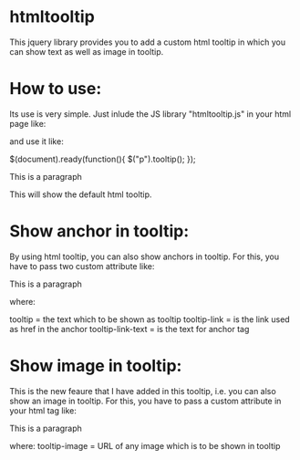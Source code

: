 # htmltooltip
This jquery library provides you to add a custom html tooltip in which you can show text as well as image in tooltip.

# How to use:

Its use is very simple. Just inlude the JS library "htmltooltip.js" in your html page like:

<script type="text/javascript" src="htmltooltip.js"></script>

and use it like:

$(document).ready(function(){
    $("p").tooltip();
});
<p style="width:400px;" tooltip="tooltip 1">
  This is a paragraph
</p>

This will show the default html tooltip.

# Show anchor in tooltip:

By using html tooltip, you can also show anchors in tooltip. For this, you have to pass two custom attribute like:

<p style="width:400px;" tooltip="tooltip 1" tooltip-link="http://www.google.com" tooltip-link-text="Reference">
  This is a paragraph
</p>

where:

tooltip = the text which to be shown as tooltip
tooltip-link = is the link used as href in the anchor
tooltip-link-text = is the text for anchor tag

# Show image in tooltip:

This is the new feaure that I have added in this tooltip, i.e. you can also show an image in tooltip. For this, you have to pass a custom attribute in your html tag like:

<p style="width:400px;" tooltip="tooltip 1" tooltip-image="http://www.animatedimages.org/data/media/510/animated-light-bulb-image-0002.gif">
  This is a paragraph
</p>

where:
tooltip-image = URL of any image which is to be shown in tooltip
